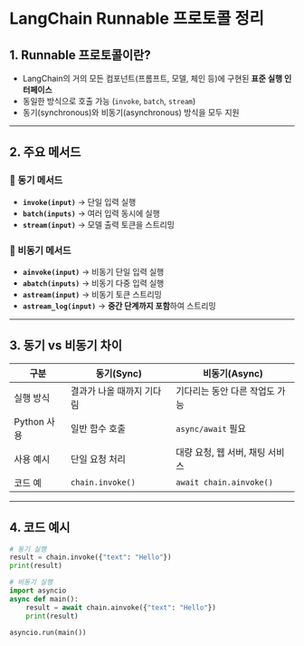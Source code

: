 # LangChain Runnable 프로토콜 정리


## 1. Runnable 프로토콜이란?

- LangChain의 거의 모든 컴포넌트(프롬프트, 모델, 체인 등)에 구현된 **표준 실행 인터페이스**
- 동일한 방식으로 호출 가능 (`invoke`, `batch`, `stream`)
- 동기(synchronous)와 비동기(asynchronous) 방식을 모두 지원

---

## 2. 주요 메서드

### 🔹 동기 메서드
- **`invoke(input)`** → 단일 입력 실행
- **`batch(inputs)`** → 여러 입력 동시에 실행
- **`stream(input)`** → 모델 출력 토큰을 스트리밍

### 🔹 비동기 메서드
- **`ainvoke(input)`** → 비동기 단일 입력 실행  
- **`abatch(inputs)`** → 비동기 다중 입력 실행  
- **`astream(input)`** → 비동기 토큰 스트리밍  
- **`astream_log(input)`** → **중간 단계까지 포함**하여 스트리밍  

---

## 3. 동기 vs 비동기 차이

| 구분 | 동기(Sync) | 비동기(Async) |
| --- | --- | --- |
| 실행 방식 | 결과가 나올 때까지 기다림 | 기다리는 동안 다른 작업도 가능 |
| Python 사용 | 일반 함수 호출 | `async/await` 필요 |
| 사용 예시 | 단일 요청 처리 | 대량 요청, 웹 서버, 채팅 서비스 |
| 코드 예 | `chain.invoke()` | `await chain.ainvoke()` |

---

## 4. 코드 예시

```python
# 동기 실행
result = chain.invoke({"text": "Hello"})
print(result)

# 비동기 실행
import asyncio
async def main():
    result = await chain.ainvoke({"text": "Hello"})
    print(result)

asyncio.run(main())